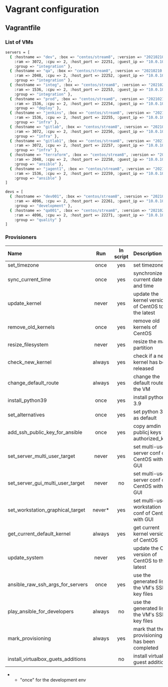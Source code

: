 # Vagrant configuration


## Vagrantfile


### List of VMs

```bash
servers = [
  { :hostname => "dev", :box => "centos/stream8", :version => "20210210.0",
    :ram => 3072, :cpu => 2, :host_port => 22251, :guest_ip => "10.0.10.51",
    :group => "integration" },
  { :hostname => "qa", :box => "centos/stream8", :version => "20210210.0",
    :ram => 2048, :cpu => 2, :host_port => 22252, :guest_ip => "10.0.10.52",
    :group => "integration" },
  { :hostname => "integ", :box => "centos/stream8", :version => "20210210.0",
    :ram => 1536, :cpu => 2, :host_port => 22253, :guest_ip => "10.0.10.53",
    :group => "integration" },
  { :hostname => "prod", :box => "centos/stream8", :version => "20210210.0",
    :ram => 1536, :cpu => 2, :host_port => 22254, :guest_ip => "10.0.10.54",
    :group => "deploy" },
  { :hostname => "jenkins", :box => "centos/stream8", :version => "20210210.0",
    :ram => 1536, :cpu => 2, :host_port => 22255, :guest_ip => "10.0.10.55",
    :group => "infra" },
  { :hostname => "gitlab", :box => "centos/stream8", :version => "20210210.0",
    :ram => 3072, :cpu => 2, :host_port => 22256, :guest_ip => "10.0.10.56",
    :group => "infra" },
  { :hostname => "gitlab1", :box => "centos/stream8", :version => "20210210.0",
    :ram => 3072, :cpu => 2, :host_port => 22257, :guest_ip => "10.0.10.57",
    :group => "infra" },
  { :hostname => "terraform", :box => "centos/stream8", :version => "20210210.0",
    :ram => 2048, :cpu => 2, :host_port => 22258, :guest_ip => "10.0.10.58",
    :group => "ansible" },
  { :hostname => "jagent1", :box => "centos/stream8", :version => "20210210.0",
    :ram => 1536, :cpu => 2, :host_port => 22259, :guest_ip => "10.0.10.59",
    :group => "ansible" }
]

devs = [
  { :hostname => "dev001", :box => "centos/stream8", :version => "20210210.0",
    :ram => 4096, :cpu => 2, :host_port => 22261, :guest_ip => "10.0.10.61",
    :group => "development" },
  { :hostname => "qa001", :box => "centos/stream8", :version => "20210210.0",
    :ram => 4096, :cpu => 2, :host_port => 22271, :guest_ip => "10.0.10.71",
    :group => "quality" }
]
```


### Provisioners


| Name                               | Run     | In script | Description                         |
|:-----------------------------------|:-------:|:---------:|:------------------------------------|
| set_timezone                       | once    | yes | set timezone |
| sync_current_time                  | once    | yes | synchronize current date and time |
| update_kernel                      | never   | yes | update the kernel version of CentOS to the latest |
| remove_old_kernels                 | once    | yes | remove old kernels of CentOS |
| resize_filesystem                  | never   | yes | resize the main partition |
| check_new_kernel                   | always  | yes | check if a new kernel has been released |
| change_default_route               | always  | yes | change the default route for the VM |
| install_python39                   | once    | yes | install python 3.9 |
| set_alternatives                   | once    | yes | set python 3.9 as default |
| add_ssh_public_key_for_ansible     | once    | yes | copy amdin publicj keys to authorized_keys |
| set_server_multi_user_target       | never   | yes | set multi-user server conf of CentOS without GUI |
| set_server_gui_multi_user_target   | never   | no  | set multi-user server conf of CentOS with GUI |
| set_workstation_graphical_target   | never*  | yes | set multi-user workstation conf of CentOS with GUI |
| get_current_default_kernel         | always  | yes | get current kernel version of CentOS |
| update_system                      | never   | yes | update the OS version of CentOS to the latest |
| ansible_raw_ssh_args_for_servers   | once    | yes | use the generated list of the VM's SSH key files |
| play_ansible_for_developers        | always  | no  | use the generated list of the VM's SSH key files |
| mark_provisioning                  | always  | yes | mark that the provisioning has been completed |
| install_virtualbox_guets_additions |         | no  | install virtualbox guest additions |


* - "once" for the development env